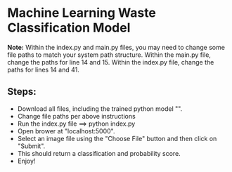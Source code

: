 # Machine Learning Waste Classification Model

**Note:** Within the index.py and main.py files, you may need to change some file paths to match your system path structure. Within the main.py file, change the paths for line 14 and 15. Within the index.py file, change the paths for lines 14 and 41. 

## Steps:
* Download all files, including the trained python model "".
* Change file paths per above instructions
* Run the index.py file ==> python index.py
* Open brower at "localhost:5000".
* Select an image file using the "Choose File" button and then click on "Submit".
* This should return a classification and probability score.
* Enjoy!
